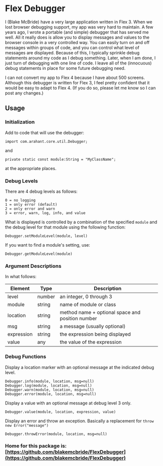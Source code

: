 
# Flex Debugger

I (Blake McBride) have a very large application written in Flex 3.
When we lost browser debugging support, my app was very hard to
maintain.  A few years ago, I wrote a portable (and simple) debugger
that has served me well.  All it really does is allow you to display
messages and values to the browser console in a very controlled way.
You can easily turn on and off messages within groups of code, and you
can control what level of messages are displayed.  Because of this,
I typically sprinkle debug statements around my code as I debug something.
Later, when I am done, I just turn of debugging with one line of code.
I leave all of the (innocuous) debug statements in place for some future
debugging need.

I can not convert my app to Flex 4 because I have about 500 screens.
Although this debugger is written for Flex 3, I feel pretty confident
that it would be easy to adapt to Flex 4.  (If you do so, please let
me know so I can post any changes.)

## Usage

### Initialization

Add to code that will use the debugger:

    import com.arahant.core.util.Debugger;

and

    private static const module:String = "MyClassName";

at the appropriate places.

### Debug Levels

There are 4 debug levels as follows:

	0 = no logging
	1 = only error (default)
	2 = only error and warn
	3 = error, warn, log, info, and value

What is displayed is controlled by a combination of the specified `module`
and the debug level for that module using the following function:

    Debugger.setModuleLevel(module, level)
    
If you want to find a module's setting, use:

    Debugger.getModuleLevel(module)

### Argument Descriptions

In what follows:

Element | Type | Description
------- | ---- | -----------
level | number | an integer, 0 through 3
module | string | name of module or class
location | string | method name + optional space and position number
msg | string | a message (usually optional)
expression | string | the expression being displayed
value | any | the value of the expression

### Debug Functions

Display a location marker with an optional message at the indicated debug level.

    Debugger.info(module, location, msg=null)
    Debugger.log(module, location, msg=null)
    Debugger.warn(module, location, msg=null)
    Debugger.error(module, location, msg=null)
    
Display a value with an optional message at debug level 3 only.

    Debugger.value(module, location, expression, value)

Display an error and throw an exception.  Basically a replacement
for `throw new Error("message")`

    Debugger.throwError(module, location, msg=null)
    

### Home for this package is:  [https://github.com/blakemcbride/FlexDebugger](https://github.com/blakemcbride/FlexDebugger)
